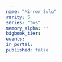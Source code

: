 ```yaml
---
name: "Mirror Sulu"
rarity: 5
series: "tos"
memory_alpha: ""
bigbook_tier:
events:
in_portal:
published: false
---
```

